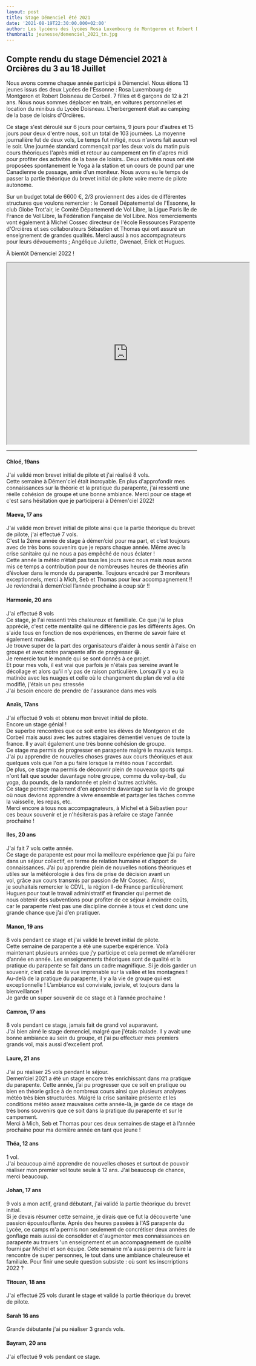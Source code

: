 ```yaml
---
layout: post
title: Stage Démenciel été 2021
date: '2021-08-19T22:30:00.000+02:00'
author: Les lycéens des lycées Rosa Luxembourg de Montgeron et Robert Doisneau de Corbeil
thumbnail: jeunesse/demenciel_2021_tn.jpg
---
```


## Compte rendu du stage Démenciel 2021 à Orcières du 3 au 18 Juillet

Nous avons comme chaque année participé à Démenciel. Nous étions 13 jeunes issus des deux Lycées de l'Essonne :
Rosa Luxembourg de Montgeron et Robert Doisneau de Corbeil.
7 filles et 6 garçons de 12 à 21 ans. Nous nous sommes déplacer en train, en voitures personnelles et location du
minibus du Lycée Doisneau. L'herbergement était au camping de la base de loisirs d'Orcières.

Ce stage s'est déroulé sur 6 jours pour certains, 9 jours pour d'autres et 15 jours pour deux d'entre nous, soit un
total de 103 journées. La moyenne journalière fut de deux vols, Le temps fut mitigé, nous n'avons fait aucun vol le soir.
Une journée standard commençait par les deux vols du matin puis cours théoriques l'après midi et retour au campement en
fin d'apres midi pour profiter des activités de la base de loisirs.. Deux activités nous ont été proposées spontanement
le Yoga à la station et un cours de pound par une Canadienne de passage, amie d'un moniteur. Nous avons eu le temps de
passer la partie théorique du brevet initial de pilote voire meme de pilote autonome.

Sur un budget total de 6600 €, 2/3 proviennent des aides de différentes structures que voulons remercier : le Conseil
Dépatemental de l'Essonne, le club Globe Trot'air, le Comité Départementl de Vol Libre, la Ligue Paris Ile de France de
Vol Libre, la Fédération Fançaise de Vol Libre. Nos remerciements vont également à Michel Cossec directeur de l'école
Ressources Parapente d'Orcières et ses collaborateurs Sébastien et Thomas qui ont assuré un enseignement de grandes
qualités. Merci aussi à nos accompagnateurs pour leurs dévouements ; Angélique Juliette, Gwenael, Erick et Hugues.

À bientôt Démenciel 2022 !

<iframe src="https://drive.google.com/file/d/1ZHOr24Ono1ZSMcG6PBNgzAv5gtnGSECT/preview" width="640" height="480" allow="autoplay"></iframe>

----

#### **Chloé**, 19ans
J'ai validé mon brevet initial de pilote et j'ai réalisé 8 vols.  
Cette semaine à Démen'ciel était incroyable. En plus d'approfondir mes connaissances sur la théorie et la pratique du
parapente, j'ai ressenti une réelle cohésion de groupe et une bonne ambiance. Merci pour ce stage et c'est sans
hésitation que je participerai à Démen'ciel 2022!

#### **Maeva**, 17 ans
J'ai validé mon brevet initial de pilote ainsi que la partie théorique du brevet de pilote, j'ai effectué 7 vols.  
C'est la 2ème année de stage à démen’ciel pour ma part, et c’est toujours avec de très bons souvenirs que je repars
chaque année. Même avec la crise sanitaire qui ne nous a pas empêché de nous éclater !  
Cette année la météo n’était pas tous les jours avec nous mais nous avons mis ce temps a contribution pour de nombreuses
heures de théories afin d’évoluer dans le monde du parapente. Toujours encadré par 3 moniteurs exceptionnels, merci à
Mich, Seb et Thomas pour leur accompagnement !!  
Je reviendrai à demen’ciel l’année prochaine à coup sûr !!

#### **Harmonie**, 20 ans
J'ai effectué 8 vols  
Ce stage, je l'ai ressenti très chaleureux et familliale. Ce que j'ai le plus apprécié, c'est cette mentalité qui ne
différencie pas les différents âges. On s'aide tous en fonction de nos expériences, en therme de savoir faire et
également morales.  
Je trouve super de la part des organisateurs d'aider à nous sentir à l'aise en groupe et avec notre parapente afin de
progresser 😁.  
Je remercie tout le monde qui se sont donnés à ce projet.  
Et pour mes vols, il est vrai que parfois je n'étais pas sereine avant le décollage et alors qu'il n'y pas de raison
particulière. Lorsqu'il y a eu la matinée avec les nuages et celle où le changement du plan de vol a été modifié,
j'étais un peu stressée  
J'ai besoin encore de prendre de l'assurance dans mes vols

#### **Anaïs**, 17ans
J'ai effectué 9 vols et obtenu mon brevet initial de pilote.  
Encore un stage génial !  
De superbe rencontres que ce soit entre les élèves de Montgeron et de Corbeil mais aussi avec les autres stagiaires
démentiel venues de toute la france. Il y avait également une très bonne cohésion de groupe.  
Ce stage ma permis de progresser en parapente malgré le mauvais temps. J'ai pu apprendre de nouvelles choses graves aux
cours théoriques et aux quelques vols que l'on a pu faire lorsque la météo nous l'accordait.  
De plus, ce stage ma permis de découvrir plein de nouveaux sports qui n'ont fait que souder davantage notre groupe,
comme du volley-ball, du yoga, du pounds, de la randonnée et plein d'autres activités.  
Ce stage permet également d'en apprendre davantage sur la vie de groupe où nous devions apprendre à vivre ensemble et
partager les tâches comme la vaisselle, les repas, etc.  
Merci encore à tous nos accompagnateurs, à Michel et à Sébastien pour ces beaux souvenir et je n'hésiterais pas à
refaire ce stage l'année prochaine !

#### **Iles**, 20 ans
J'ai fait 7 vols cette année.  
Ce stage de parapente est pour moi la meilleure expérience que j’ai pu faire dans un séjour collectif, en terme de
relation humaine et d’apport de connaissances. J’ai pu apprendre plein de nouvelles notions théoriques et utiles sur
la météorologie à des fins de prise de décision avant un vol, grâce aux cours transmis par passion de Mr Cossec.
 Ainsi, je souhaitais remercier le CDVL, la région Il-de France particulièrement Hugues pour tout le travail
administratif et financier qui permet de nous obtenir des subventions pour profiter de ce séjour à moindre coûts, car le
parapente n’est pas une discipline donnée à tous et c’est donc une grande chance que j’ai d’en pratiquer.

#### **Manon**, 19 ans
8 vols pendant ce stage et j'ai validé le brevet initial de pilote.  
Cette semaine de parapente a été une superbe expérience. Voilà maintenant plusieurs années que j’y participe et cela
permet de m’améliorer d’année en année. Les enseignements théoriques sont de qualité et la pratique du parapente se fait
dans un cadre magnifique. Si je dois garder un souvenir, c’est celui de la vue imprenable sur la vallée et les
montagnes !  
Au-delà de la pratique du parapente, il y a la vie de groupe qui est exceptionnelle ! L’ambiance est conviviale,
joviale, et toujours dans la bienveillance !  
Je garde un super souvenir de ce stage et à l’année prochaine !

#### **Camron**, 17 ans
8 vols pendant ce stage, jamais fait de grand vol auparavant.  
J'ai bien aimé le stage demenciel, malgré que j'étais malade. Il y avait une bonne ambiance au sein du groupe, et j'ai
pu effectuer mes premiers grands vol, mais aussi d'excellent prof.

#### **Laure**, 21 ans
J'ai pu réaliser 25 vols pendant le séjour.  
Demen’ciel 2021 a été un stage encore très enrichissant dans ma pratique du parapente. Cette année, j’ai pu progresser
que ce soit en pratique ou bien en théorie grâce à de nombreux cours ainsi que plusieurs analyses météo très bien
structurées. Malgré la crise sanitaire présente et les conditions météo assez mauvaises cette année-là, je garde de ce
stage de très bons souvenirs que ce soit dans la pratique du parapente et sur le campement.  
Merci à Mich, Seb et Thomas pour ces deux semaines de stage et à l’année prochaine pour ma dernière année en tant que
jeune !

#### **Théa**, 12 ans
1 vol.  
J'ai beaucoup aimé apprendre de nouvelles choses et surtout de pouvoir réaliser mon premier vol toute seule à 12 ans.
J'ai beaucoup de chance, merci beaucoup.

#### **Johan**, 17 ans
9 vols a mon actif, grand débutant, j'ai validé la partie théorique du brevet initial.  
Si je devais résumer cette semaine, je dirais que ce fut la découverte 'une passion époustouflante. Aprés des heures
passées à l'AS parapente du Lycée, ce camps m'a permis non seulement de concrétiser deux années de gonflage mais aussi
de consolider et d'augmenter mes connaissances en parapente au travers 'un enseignement et un accompagnement de qualité
fourni par Michel et son équipe. Cete semaine m'a aussi permis de faire la rencontre de super personnes, le tout dans
une ambiance chaleureuse et familiale. Pour finir une seule question subsiste : où sont les inscrriptions 2022 ?

#### **Titouan**, 18 ans
J'ai effectué 25 vols durant le stage et validé la partie théorique du brevet de pilote.

#### **Sarah** 16 ans
Grande débutante j'ai pu réaliser 3 grands vols.

#### **Bayram**, 20 ans
J'ai effectué 9 vols pendant ce stage.
